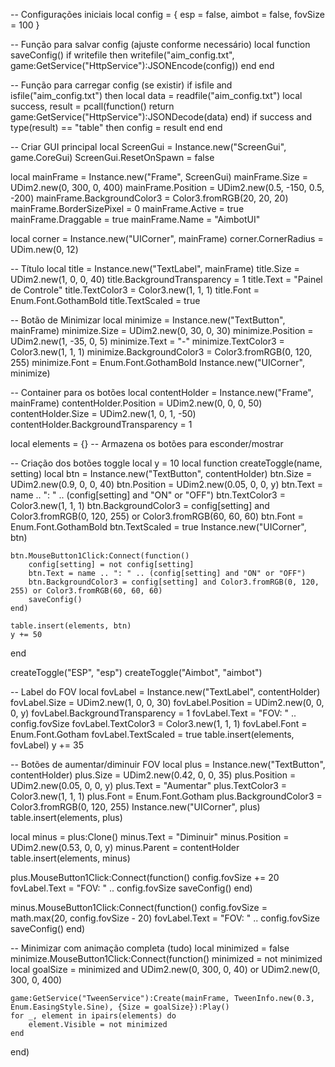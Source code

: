 -- Configurações iniciais
local config = {
    esp = false,
    aimbot = false,
    fovSize = 100
}

-- Função para salvar config (ajuste conforme necessário)
local function saveConfig()
    if writefile then
        writefile("aim_config.txt", game:GetService("HttpService"):JSONEncode(config))
    end
end

-- Função para carregar config (se existir)
if isfile and isfile("aim_config.txt") then
    local data = readfile("aim_config.txt")
    local success, result = pcall(function()
        return game:GetService("HttpService"):JSONDecode(data)
    end)
    if success and type(result) == "table" then
        config = result
    end
end

-- Criar GUI principal
local ScreenGui = Instance.new("ScreenGui", game.CoreGui)
ScreenGui.ResetOnSpawn = false

local mainFrame = Instance.new("Frame", ScreenGui)
mainFrame.Size = UDim2.new(0, 300, 0, 400)
mainFrame.Position = UDim2.new(0.5, -150, 0.5, -200)
mainFrame.BackgroundColor3 = Color3.fromRGB(20, 20, 20)
mainFrame.BorderSizePixel = 0
mainFrame.Active = true
mainFrame.Draggable = true
mainFrame.Name = "AimbotUI"

local corner = Instance.new("UICorner", mainFrame)
corner.CornerRadius = UDim.new(0, 12)

-- Título
local title = Instance.new("TextLabel", mainFrame)
title.Size = UDim2.new(1, 0, 0, 40)
title.BackgroundTransparency = 1
title.Text = "Painel de Controle"
title.TextColor3 = Color3.new(1, 1, 1)
title.Font = Enum.Font.GothamBold
title.TextScaled = true

-- Botão de Minimizar
local minimize = Instance.new("TextButton", mainFrame)
minimize.Size = UDim2.new(0, 30, 0, 30)
minimize.Position = UDim2.new(1, -35, 0, 5)
minimize.Text = "-"
minimize.TextColor3 = Color3.new(1, 1, 1)
minimize.BackgroundColor3 = Color3.fromRGB(0, 120, 255)
minimize.Font = Enum.Font.GothamBold
Instance.new("UICorner", minimize)

-- Container para os botões
local contentHolder = Instance.new("Frame", mainFrame)
contentHolder.Position = UDim2.new(0, 0, 0, 50)
contentHolder.Size = UDim2.new(1, 0, 1, -50)
contentHolder.BackgroundTransparency = 1

local elements = {} -- Armazena os botões para esconder/mostrar

-- Criação dos botões toggle
local y = 10
local function createToggle(name, setting)
    local btn = Instance.new("TextButton", contentHolder)
    btn.Size = UDim2.new(0.9, 0, 0, 40)
    btn.Position = UDim2.new(0.05, 0, 0, y)
    btn.Text = name .. ": " .. (config[setting] and "ON" or "OFF")
    btn.TextColor3 = Color3.new(1, 1, 1)
    btn.BackgroundColor3 = config[setting] and Color3.fromRGB(0, 120, 255) or Color3.fromRGB(60, 60, 60)
    btn.Font = Enum.Font.GothamBold
    btn.TextScaled = true
    Instance.new("UICorner", btn)

    btn.MouseButton1Click:Connect(function()
        config[setting] = not config[setting]
        btn.Text = name .. ": " .. (config[setting] and "ON" or "OFF")
        btn.BackgroundColor3 = config[setting] and Color3.fromRGB(0, 120, 255) or Color3.fromRGB(60, 60, 60)
        saveConfig()
    end)

    table.insert(elements, btn)
    y += 50
end

createToggle("ESP", "esp")
createToggle("Aimbot", "aimbot")

-- Label do FOV
local fovLabel = Instance.new("TextLabel", contentHolder)
fovLabel.Size = UDim2.new(1, 0, 0, 30)
fovLabel.Position = UDim2.new(0, 0, 0, y)
fovLabel.BackgroundTransparency = 1
fovLabel.Text = "FOV: " .. config.fovSize
fovLabel.TextColor3 = Color3.new(1, 1, 1)
fovLabel.Font = Enum.Font.Gotham
fovLabel.TextScaled = true
table.insert(elements, fovLabel)
y += 35

-- Botões de aumentar/diminuir FOV
local plus = Instance.new("TextButton", contentHolder)
plus.Size = UDim2.new(0.42, 0, 0, 35)
plus.Position = UDim2.new(0.05, 0, 0, y)
plus.Text = "Aumentar"
plus.TextColor3 = Color3.new(1, 1, 1)
plus.Font = Enum.Font.Gotham
plus.BackgroundColor3 = Color3.fromRGB(0, 120, 255)
Instance.new("UICorner", plus)
table.insert(elements, plus)

local minus = plus:Clone()
minus.Text = "Diminuir"
minus.Position = UDim2.new(0.53, 0, 0, y)
minus.Parent = contentHolder
table.insert(elements, minus)

plus.MouseButton1Click:Connect(function()
    config.fovSize += 20
    fovLabel.Text = "FOV: " .. config.fovSize
    saveConfig()
end)

minus.MouseButton1Click:Connect(function()
    config.fovSize = math.max(20, config.fovSize - 20)
    fovLabel.Text = "FOV: " .. config.fovSize
    saveConfig()
end)

-- Minimizar com animação completa (tudo)
local minimized = false
minimize.MouseButton1Click:Connect(function()
    minimized = not minimized
    local goalSize = minimized and UDim2.new(0, 300, 0, 40) or UDim2.new(0, 300, 0, 400)

    game:GetService("TweenService"):Create(mainFrame, TweenInfo.new(0.3, Enum.EasingStyle.Sine), {Size = goalSize}):Play()
    for _, element in ipairs(elements) do
        element.Visible = not minimized
    end
end)
